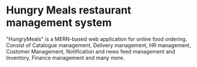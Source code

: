 # Hungry Meals restaurant management system 
"HungryMeals" is a MERN-based web application for online food ordering. Consist of Catalogue management, Delivery management, HR management, Customer Management, Notification and news feed management and Inventory, Finance management and many more.


